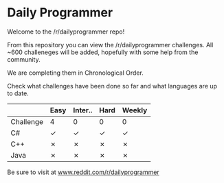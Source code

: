 Daily Programmer
=============

Welcome to the /r/dailyprogrammer repo! 

From this repository you can view the /r/dailyprogrammer challenges. All ~600 challeneges will be added, hopefully with some help from the community.

We are completing them in Chronological Order.

Check what challenges have been done so far and what languages are up to date.


|             |Easy|Inter..|Hard|Weekly|
|-------------|--- |------------|----|------|
|Challenge    |4  |0            |0   |0     |
|C#           |✓   |✓          |✓   |✓     |     
|C++          |✗   |✗           |✗   |✗     |  
|Java         |✗   |✗           |✗   |✗     | 



Be sure to visit at www.reddit.com/r/dailyprogrammer

